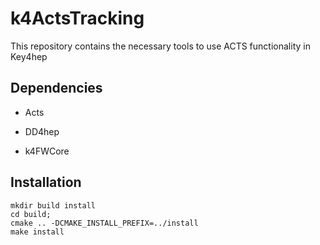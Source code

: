 # k4ActsTracking


This repository contains the necessary tools to use ACTS functionality in Key4hep


## Dependencies

* Acts

* DD4hep

* k4FWCore

## Installation


```
mkdir build install
cd build;
cmake .. -DCMAKE_INSTALL_PREFIX=../install
make install


```
